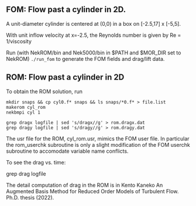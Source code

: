 ## FOM: Flow past a cylinder in 2D.
A unit-diameter cylinder is centered at (0,0) in a box on [-2.5,17] x [-5,5].

With unit inflow velocity at x=-2.5, the Reynolds number is given by Re =
1/viscosity

Run (with NekROM/bin and Nek5000/bin in $PATH and $MOR_DIR set to NekROM) `./run_fom` to generate the FOM fields and drag/lift data.

## ROM: Flow past a cylinder in 2D

To obtain the ROM solution, run 

```
mkdir snaps && cp cyl0.f* snaps && ls snaps/*0.f* > file.list
makerom cyl_rom
nekbmpi cyl 1
```

```
grep dragx logfile | sed 's/dragx//g' > rom.dragx.dat
grep dragy logfile | sed 's/dragy//g' > rom.dragy.dat
```

The usr file for the ROM, cyl_rom.usr, mimics the FOM user file. In particular the rom_userchk subroutine is only a slight modification of the FOM userchk subroutine to accomodate variable name conflicts.

To see the drag vs. time:

grep drag logfile

The detail computation of drag in the ROM is in Kento Kaneko An Augmented Basis Method for Reduced Order Models of Turbulent Flow. Ph.D. thesis (2022).
